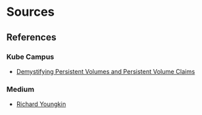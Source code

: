 # Sources 

## References

### Kube Campus

- [Demystifying Persistent Volumes and Persistent Volume Claims](https://learning.kasten.io/kubernetes/blog/demystifying-persistent-volumes-and-persistent-volume-claims/)

### Medium

 - [Richard Youngkin](https://medium.com/@RichYoungkin)

    